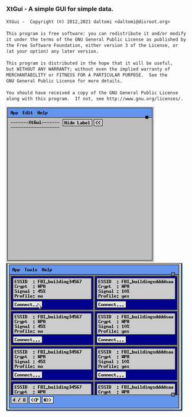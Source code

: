 ### XtGui  - A simple GUI for simple data.

```
XtGui -  Copyright (©) 2012,2021 daltomi <daltomi@disroot.org>

This program is free software: you can redistribute it and/or modify
it under the terms of the GNU General Public License as published by
the Free Software Foundation, either version 3 of the License, or
(at your option) any later version.

This program is distributed in the hope that it will be useful,
but WITHOUT ANY WARRANTY; without even the implied warranty of
MERCHANTABILITY or FITNESS FOR A PARTICULAR PURPOSE.  See the
GNU General Public License for more details.

You should have received a copy of the GNU General Public License
along with this program.  If not, see http://www.gnu.org/licenses/.

```

<img src="https://github.com/daltomi/XtGui/raw/master/screenshot0.png"/>

<img src="https://github.com/daltomi/XtGui/raw/master/screenshot1.png"/>
